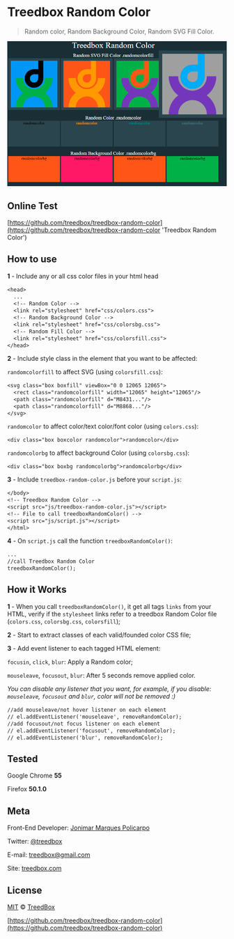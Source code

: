 # Treedbox Random Color
> Random color, Random Background Color, Random SVG Fill Color.

![Color, SVG Fill, Background](assets/treedbox-random-color.png)

## Online Test
[https://github.com/treedbox/treedbox-random-color](https://github.com/treedbox/treedbox-random-color 'Treedbox Random Color')

## How to use
**1** - Include any or all css color files in your html head
```
<head>
  ...
  <!-- Random Color -->
  <link rel="stylesheet" href="css/colors.css">
  <!-- Random Background Color -->
  <link rel="stylesheet" href="css/colorsbg.css">
  <!-- Random Fill Color -->
  <link rel="stylesheet" href="css/colorsfill.css">
</head>
```
**2** - Include style class in the element that you want to be affected:

`randomcolorfill` to affect SVG (using `colorsfill.css`):
```
<svg class="box boxfill" viewBox="0 0 12065 12065">
  <rect class="randomcolorfill" width="12065" height="12065"/>
  <path class="randomcolorfill" d="M8431..."/>
  <path class="randomcolorfill" d="M8868..."/>
</svg>
```
`randomcolor` to affect color/text color/font color (using `colors.css`):
```
<div class="box boxcolor randomcolor">randomcolor</div>
```
`randomcolorbg` to affect background Color  (using `colorsbg.css`):
```
<div class="box boxbg randomcolorbg">randomcolorbg</div>
```
**3** - Include `treedbox-random-color.js` before your `script.js`:
```
</body>
<!-- Treedbox Random Color -->
<script src="js/treedbox-random-color.js"></script>
<!-- File to call treedboxRandomColor() -->
<script src="js/script.js"></script>
</html>
```
**4** - On `script.js` call the function `treedboxRandomColor()`:
```
...
//call Treedbox Random Color
treedboxRandomColor();
```
## How it Works
**1** - When you call `treedboxRandomColor()`, it get all tags `links` from your HTML, verify if the `stylesheet` links refer to a treedbox Random Color file (`colors.css`, `colorsbg.css`, `colorsfill`);

**2** - Start to extract classes of each valid/founded color CSS file;

**3** - Add event listener to each tagged HTML element:

`focusin`, `click`, `blur`: Apply a Random color;

`mouseleave`, `focusout`, `blur`: After 5 seconds remove applied color.

*You can disable any listener that you want, for example, if you disable:
`mouseleave`, `focusout` and `blur`, color will not be removed :)*
```
//add mouseleave/not hover listener on each element
// el.addEventListener('mouseleave', removeRandomColor);
//add focusout/not focus listener on each element
// el.addEventListener('focusout', removeRandomColor);
// el.addEventListener('blur', removeRandomColor);
```

## Tested
Google Chrome **55**

Firefox **50.1.0**

## Meta
Front-End Developer: [Jonimar Marques Policarpo](http://linkedin.com/in/treedbox 'LinkEdin')

Twitter: [@treedbox](http://twitter.com/treedbox)

E-mail: [treedbox@gmail.com](mailto:treedbox@gmail.com)

Site: [treedbox.com](http://treedbox.com)

## License
[MIT](LICENSE.md) © [TreedBox](https://github.com/treedbox)

[https://github.com/treedbox/treedbox-random-color](https://github.com/treedbox/treedbox-random-color)
